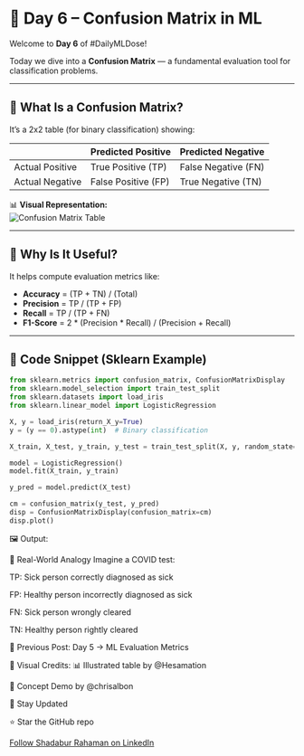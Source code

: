 # 🧮 Day 6 – Confusion Matrix in ML

Welcome to **Day 6** of #DailyMLDose!

Today we dive into a **Confusion Matrix** — a fundamental evaluation tool for classification problems.

---

## 📌 What Is a Confusion Matrix?

It’s a 2x2 table (for binary classification) showing:

|                | Predicted Positive | Predicted Negative |
|----------------|--------------------|--------------------|
| Actual Positive| True Positive (TP) | False Negative (FN)|
| Actual Negative| False Positive (FP)| True Negative (TN) |

📊 **Visual Representation:**  
![Confusion Matrix Table](confusion_matrix.png)

---

## 🧠 Why Is It Useful?

It helps compute evaluation metrics like:

- **Accuracy** = (TP + TN) / (Total)
- **Precision** = TP / (TP + FP)
- **Recall** = TP / (TP + FN)
- **F1-Score** = 2 * (Precision * Recall) / (Precision + Recall)

---

## 🐍 Code Snippet (Sklearn Example)

```python
from sklearn.metrics import confusion_matrix, ConfusionMatrixDisplay
from sklearn.model_selection import train_test_split
from sklearn.datasets import load_iris
from sklearn.linear_model import LogisticRegression

X, y = load_iris(return_X_y=True)
y = (y == 0).astype(int)  # Binary classification

X_train, X_test, y_train, y_test = train_test_split(X, y, random_state=42)

model = LogisticRegression()
model.fit(X_train, y_train)

y_pred = model.predict(X_test)

cm = confusion_matrix(y_test, y_pred)
disp = ConfusionMatrixDisplay(confusion_matrix=cm)
disp.plot()
```
🖼️ Output:

🚦 Real-World Analogy
Imagine a COVID test:

TP: Sick person correctly diagnosed as sick

FP: Healthy person incorrectly diagnosed as sick

FN: Sick person wrongly cleared

TN: Healthy person rightly cleared

🔁 Previous Post:
Day 5 → ML Evaluation Metrics

🧠 Visual Credits:
📊 Illustrated table by @Hesamation

🧠 Concept Demo by @chrisalbon

📌 Stay Updated

⭐ Star the GitHub repo

 [Follow Shadabur Rahaman on LinkedIn](https://www.linkedin.com/in/shadabur-rahaman-1b5703249/)  
